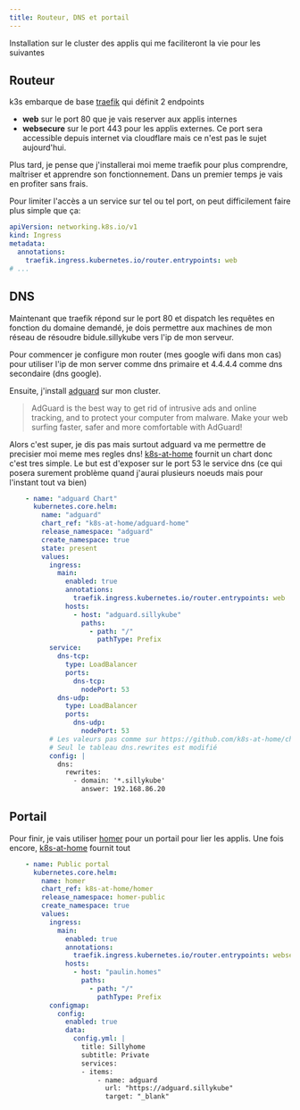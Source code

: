 ```yaml
---
title: Routeur, DNS et portail
---
```


Installation sur le cluster des applis qui me faciliteront la vie pour les suivantes

## Routeur

k3s embarque de base [traefik](https://doc.traefik.io/traefik/) qui définit 2 endpoints

 * **web** sur le port 80 que je vais reserver aux applis internes
 * **websecure** sur le port 443 pour les applis externes. Ce port sera accessible depuis internet via cloudflare mais ce n'est pas le sujet aujourd'hui.

Plus tard, je pense que j'installerai moi meme traefik pour plus comprendre, maîtriser et apprendre son fonctionnement. Dans un premier temps je vais en profiter sans frais.

Pour limiter l'accès a un service sur tel ou tel port, on peut difficilement faire plus simple que ça:

```yaml
apiVersion: networking.k8s.io/v1
kind: Ingress
metadata:
  annotations:
    traefik.ingress.kubernetes.io/router.entrypoints: web
# ...
```

## DNS

Maintenant que traefik répond sur le port 80 et dispatch les requêtes en fonction du domaine demandé, je dois permettre aux machines de mon réseau de résoudre bidule.sillykube vers l'ip de mon serveur.

Pour commencer je configure mon router (mes google wifi dans mon cas) pour utiliser l'ip de mon server comme dns primaire et 4.4.4.4 comme dns secondaire (dns google).

Ensuite, j'install [adguard](https://adguard.com/) sur mon cluster.

 > AdGuard is the best way to get rid of intrusive ads and online tracking, and to protect your computer from malware. Make your web surfing faster, safer and more comfortable with AdGuard!

Alors c'est super, je dis pas mais surtout adguard va me permettre de precisier moi meme mes regles dns! [k8s-at-home] fournit un chart donc c'est tres simple. Le but est d'exposer sur le port 53 le service dns (ce qui posera surement problème quand j'aurai plusieurs noeuds mais pour l'instant tout va bien)

```yaml
    - name: "adguard Chart"
      kubernetes.core.helm:
        name: "adguard"
        chart_ref: "k8s-at-home/adguard-home"
        release_namespace: "adguard"
        create_namespace: true
        state: present
        values:
          ingress:
            main:
              enabled: true
              annotations:
                traefik.ingress.kubernetes.io/router.entrypoints: web
              hosts:
                - host: "adguard.sillykube"
                  paths:
                    - path: "/"
                      pathType: Prefix
          service:
            dns-tcp:
              type: LoadBalancer
              ports:
                dns-tcp:
                  nodePort: 53
            dns-udp:
              type: LoadBalancer
              ports:
                dns-udp:
                  nodePort: 53
          # Les valeurs pas comme sur https://github.com/k8s-at-home/charts/blob/master/charts/stable/adguard-home/values.yaml
          # Seul le tableau dns.rewrites est modifié
          config: |
            dns:
              rewrites:
                - domain: '*.sillykube'
                  answer: 192.168.86.20
```

## Portail

Pour finir, je vais utiliser [homer] pour un portail pour lier les applis. Une fois encore, [k8s-at-home] fournit tout

```yaml
    - name: Public portal
      kubernetes.core.helm:
        name: homer
        chart_ref: k8s-at-home/homer
        release_namespace: homer-public
        create_namespace: true
        values:
          ingress:
            main:
              enabled: true
              annotations:
                traefik.ingress.kubernetes.io/router.entrypoints: websecure
              hosts:
                - host: "paulin.homes"
                  paths:
                    - path: "/"
                      pathType: Prefix
          configmap:
            config:
              enabled: true
              data:
                config.yml: |
                  title: Sillyhome
                  subtitle: Private
                  services:
                  - items:
                      - name: adguard
                        url: "https://adguard.sillykube"
                        target: "_blank"
```


[k8s-at-home]: https://k8s-at-home.com/
[homer]: https://github.com/bastienwirtz/homer
